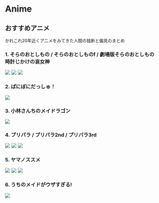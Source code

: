 # Anime

<!-- js/mokuji.js -->
<div class="mokuji" first="3" last="3"></div>
<script src="js/mokuji.js"></script>
<script src="js/sidemenu.js"></script>

## おすすめアニメ

かれこれ20年近くアニメをみてきた人間の独断と偏見のまとめ

### 1. そらのおとしもの / そらのおとしものf / 劇場版そらのおとしもの 時計じかけの哀女神

<a href="https://www.amazon.co.jp/%E3%83%A6%E3%82%A6%E3%82%B7%E3%83%A3%E5%A4%A7%E5%9C%B0%E3%81%AB%E8%B5%B7%E3%81%A4/dp/B00FNG18ZC/ref=as_li_ss_il?ie=UTF8&qid=1551379037&sr=8-1&keywords=%E3%81%9D%E3%82%89%E3%81%AE%E3%81%8A%E3%81%A8%E3%81%97%E3%82%82%E3%81%AE&linkCode=li3&tag=infirmaria112-22&linkId=28995a11b067d164c4af751abe602803&language=ja_JP" target="_blank"><img border="0" src="//ws-fe.amazon-adsystem.com/widgets/q?_encoding=UTF8&ASIN=B00FNG18ZC&Format=_SL250_&ID=AsinImage&MarketPlace=JP&ServiceVersion=20070822&WS=1&tag=infirmaria112-22&language=ja_JP" ></a><img src="https://ir-jp.amazon-adsystem.com/e/ir?t=infirmaria112-22&language=ja_JP&l=li3&o=9&a=B00FNG18ZC" width="1" height="1" border="0" alt="" style="border:none !important; margin:0px !important;" />
<a href="https://www.amazon.co.jp/%E3%82%AD%E3%83%9F%E3%83%A2%E8%84%B1%E3%82%B2-%E5%B8%B0%E3%83%83%E3%83%86%E3%82%AD%E3%82%BF%E3%83%A6%E3%82%A6%E3%82%B7%E3%83%A3/dp/B00FNGJEOY/ref=as_li_ss_il?ie=UTF8&qid=1551379037&sr=8-3&keywords=%E3%81%9D%E3%82%89%E3%81%AE%E3%81%8A%E3%81%A8%E3%81%97%E3%82%82%E3%81%AE&linkCode=li3&tag=infirmaria112-22&linkId=07f383b60e13667c2db8ca54fc01f650&language=ja_JP" target="_blank"><img border="0" src="//ws-fe.amazon-adsystem.com/widgets/q?_encoding=UTF8&ASIN=B00FNGJEOY&Format=_SL250_&ID=AsinImage&MarketPlace=JP&ServiceVersion=20070822&WS=1&tag=infirmaria112-22&language=ja_JP" ></a><img src="https://ir-jp.amazon-adsystem.com/e/ir?t=infirmaria112-22&language=ja_JP&l=li3&o=9&a=B00FNGJEOY" width="1" height="1" border="0" alt="" style="border:none !important; margin:0px !important;" />
<a href="https://www.amazon.co.jp/%E5%8A%87%E5%A0%B4%E7%89%88%E3%81%9D%E3%82%89%E3%81%AE%E3%81%8A%E3%81%A8%E3%81%97%E3%82%82%E3%81%AE-%E6%99%82%E8%A8%88%E3%81%98%E3%81%8B%E3%81%91%E3%81%AE%E5%93%80%E5%A5%B3%E7%A5%9E-%E4%BF%9D%E5%BF%97%E7%B7%8F%E4%B8%80%E6%9C%97/dp/B07GDSDM6P/ref=as_li_ss_il?ie=UTF8&qid=1551379037&sr=8-7&keywords=%E3%81%9D%E3%82%89%E3%81%AE%E3%81%8A%E3%81%A8%E3%81%97%E3%82%82%E3%81%AE&linkCode=li3&tag=infirmaria112-22&linkId=761ad2a4c1c2560460a96e12d0e11480&language=ja_JP" target="_blank"><img border="0" src="//ws-fe.amazon-adsystem.com/widgets/q?_encoding=UTF8&ASIN=B07GDSDM6P&Format=_SL250_&ID=AsinImage&MarketPlace=JP&ServiceVersion=20070822&WS=1&tag=infirmaria112-22&language=ja_JP" ></a><img src="https://ir-jp.amazon-adsystem.com/e/ir?t=infirmaria112-22&language=ja_JP&l=li3&o=9&a=B07GDSDM6P" width="1" height="1" border="0" alt="" style="border:none !important; margin:0px !important;" />

### 2. ぱにぽにだっしゅ！

<a href="https://www.amazon.co.jp/%E3%81%B1%E3%81%AB%E3%81%BD%E3%81%AB%E3%81%A0%E3%81%A3%E3%81%97%E3%82%85-Blu-ray-BOX-%E5%88%9D%E5%9B%9E%E9%99%90%E5%AE%9A%E7%89%88-%E6%96%8E%E8%97%A4%E5%8D%83%E5%92%8C/dp/B06VXG62QL/ref=as_li_ss_il?ie=UTF8&qid=1551379136&sr=8-1&keywords=%E3%81%B1%E3%81%AB%E3%81%BD%E3%81%AB%E3%81%A0%E3%81%A3%E3%81%97%E3%82%85%EF%BC%81&linkCode=li3&tag=infirmaria112-22&linkId=de08095a4e1dd249b26818cd85935a43&language=ja_JP" target="_blank"><img border="0" src="//ws-fe.amazon-adsystem.com/widgets/q?_encoding=UTF8&ASIN=B06VXG62QL&Format=_SL250_&ID=AsinImage&MarketPlace=JP&ServiceVersion=20070822&WS=1&tag=infirmaria112-22&language=ja_JP" ></a><img src="https://ir-jp.amazon-adsystem.com/e/ir?t=infirmaria112-22&language=ja_JP&l=li3&o=9&a=B06VXG62QL" width="1" height="1" border="0" alt="" style="border:none !important; margin:0px !important;" />

### 3. 小林さんちのメイドラゴン

<a href="https://www.amazon.co.jp/%E3%80%8C%E7%AC%AC%E4%BA%8C%E3%81%AE%E3%83%89%E3%83%A9%E3%82%B4%E3%83%B3%E3%80%81%E3%82%AB%E3%83%B3%E3%83%8A%EF%BC%81%EF%BC%88%E3%83%8D%E3%82%BF%E3%83%90%E3%83%AC%E5%85%A8%E9%96%8B%E3%81%A7%E3%81%99%E3%81%AD%EF%BC%89%E3%80%8D/dp/B07BNZQF2Z/ref=as_li_ss_il?ie=UTF8&qid=1551379167&sr=8-1&keywords=%E5%B0%8F%E6%9E%97%E3%81%95%E3%82%93%E3%81%A1%E3%81%AE%E3%83%A1%E3%82%A4%E3%83%89%E3%83%A9%E3%82%B4%E3%83%B3&linkCode=li3&tag=infirmaria112-22&linkId=2e79c3f880a6ba469b067693ba6ebae5&language=ja_JP" target="_blank"><img border="0" src="//ws-fe.amazon-adsystem.com/widgets/q?_encoding=UTF8&ASIN=B07BNZQF2Z&Format=_SL250_&ID=AsinImage&MarketPlace=JP&ServiceVersion=20070822&WS=1&tag=infirmaria112-22&language=ja_JP" ></a><img src="https://ir-jp.amazon-adsystem.com/e/ir?t=infirmaria112-22&language=ja_JP&l=li3&o=9&a=B07BNZQF2Z" width="1" height="1" border="0" alt="" style="border:none !important; margin:0px !important;" />

### 4. プリパラ / プリパラ2nd / プリパラ3rd

<a href="https://www.amazon.co.jp/%E3%82%A2%E3%82%A4%E3%83%89%E3%83%AB%E5%A7%8B%E3%82%81%E3%81%A1%E3%82%83%E3%81%84%E3%81%BE%E3%81%97%E3%81%9F%EF%BC%81/dp/B00W4LK2NS/ref=as_li_ss_il?ie=UTF8&qid=1551379186&sr=8-1&keywords=%E3%83%97%E3%83%AA%E3%83%91%E3%83%A9&linkCode=li3&tag=infirmaria112-22&linkId=733161a044ce344c5ed1162be8fdbbd6&language=ja_JP" target="_blank"><img border="0" src="//ws-fe.amazon-adsystem.com/widgets/q?_encoding=UTF8&ASIN=B00W4LK2NS&Format=_SL250_&ID=AsinImage&MarketPlace=JP&ServiceVersion=20070822&WS=1&tag=infirmaria112-22&language=ja_JP" ></a><img src="https://ir-jp.amazon-adsystem.com/e/ir?t=infirmaria112-22&language=ja_JP&l=li3&o=9&a=B00W4LK2NS" width="1" height="1" border="0" alt="" style="border:none !important; margin:0px !important;" />
<a href="https://www.amazon.co.jp/%E3%81%BE%E3%81%9F%E3%81%BE%E3%81%9F%E3%82%A2%E3%82%A4%E3%83%89%E3%83%AB%E5%A7%8B%E3%82%81%E3%81%A1%E3%82%83%E3%81%84%E3%81%BE%E3%81%97%E3%81%9F%EF%BC%81%EF%BC%9F/dp/B00W4LKI96/ref=as_li_ss_il?ie=UTF8&qid=1551379186&sr=8-3&keywords=%E3%83%97%E3%83%AA%E3%83%91%E3%83%A9&linkCode=li3&tag=infirmaria112-22&linkId=bb8fbf0145c44ffa11de82fc70e95392&language=ja_JP" target="_blank"><img border="0" src="//ws-fe.amazon-adsystem.com/widgets/q?_encoding=UTF8&ASIN=B00W4LKI96&Format=_SL250_&ID=AsinImage&MarketPlace=JP&ServiceVersion=20070822&WS=1&tag=infirmaria112-22&language=ja_JP" ></a><img src="https://ir-jp.amazon-adsystem.com/e/ir?t=infirmaria112-22&language=ja_JP&l=li3&o=9&a=B00W4LKI96" width="1" height="1" border="0" alt="" style="border:none !important; margin:0px !important;" />
<a href="https://www.amazon.co.jp/%E3%83%9E%E3%83%9E%E3%82%A2%E3%82%A4%E3%83%89%E3%83%AB%E5%A7%8B%E3%82%81%E3%81%A1%E3%82%83%E3%81%84%E3%81%BE%E3%81%97%E3%81%9F%EF%BC%81%EF%BC%9F/dp/B01E7L6KB0/ref=as_li_ss_il?ie=UTF8&qid=1551379186&sr=8-2&keywords=%E3%83%97%E3%83%AA%E3%83%91%E3%83%A9&linkCode=li3&tag=infirmaria112-22&linkId=045d83b2b8e12818bf2a7e1f2c63da57&language=ja_JP" target="_blank"><img border="0" src="//ws-fe.amazon-adsystem.com/widgets/q?_encoding=UTF8&ASIN=B01E7L6KB0&Format=_SL250_&ID=AsinImage&MarketPlace=JP&ServiceVersion=20070822&WS=1&tag=infirmaria112-22&language=ja_JP" ></a><img src="https://ir-jp.amazon-adsystem.com/e/ir?t=infirmaria112-22&language=ja_JP&l=li3&o=9&a=B01E7L6KB0" width="1" height="1" border="0" alt="" style="border:none !important; margin:0px !important;" />

### 5. ヤマノススメ

<a href="https://www.amazon.co.jp/%E3%80%90%E4%B8%80%E5%90%88%E7%9B%AE%E3%80%91-%E5%B1%B1%E3%81%A0%E3%81%91%E3%81%AF%E3%83%80%E3%83%A1%EF%BC%81/dp/B00IJKSRKI/ref=as_li_ss_il?ie=UTF8&qid=1551379285&sr=8-5&keywords=%E3%83%A4%E3%83%9E%E3%83%8E%E3%82%B9%E3%82%B9%E3%83%A1&linkCode=li3&tag=infirmaria112-22&linkId=4e2bdab5c3413a032c108ee038b85515&language=ja_JP" target="_blank"><img border="0" src="//ws-fe.amazon-adsystem.com/widgets/q?_encoding=UTF8&ASIN=B00IJKSRKI&Format=_SL250_&ID=AsinImage&MarketPlace=JP&ServiceVersion=20070822&WS=1&tag=infirmaria112-22&language=ja_JP" ></a><img src="https://ir-jp.amazon-adsystem.com/e/ir?t=infirmaria112-22&language=ja_JP&l=li3&o=9&a=B00IJKSRKI" width="1" height="1" border="0" alt="" style="border:none !important; margin:0px !important;" />
<a href="https://www.amazon.co.jp/%E3%83%A4%E3%83%9E%E3%83%8E%E3%82%B9%E3%82%B9%E3%83%A1-%E3%82%BB%E3%82%AB%E3%83%B3%E3%83%89%E3%82%B7%E3%83%BC%E3%82%BA%E3%83%B3%E3%80%90%E6%96%B0%E4%B8%80%E5%90%88%E7%9B%AE%E3%80%91-%E3%83%86%E3%83%B3%E3%83%88%E3%81%AB%E6%B3%8A%E3%81%BE%E3%82%8D%E3%81%86%EF%BC%81/dp/B00M3IYKOO/ref=as_li_ss_il?ie=UTF8&qid=1551379383&sr=8-3&keywords=%E3%83%A4%E3%83%9E%E3%83%8E%E3%82%B9%E3%82%B9%E3%83%A1+%E3%82%BB%E3%82%AB%E3%83%B3%E3%83%89%E3%82%B7%E3%83%BC%E3%82%BA%E3%83%B3&linkCode=li3&tag=infirmaria112-22&linkId=a2da28d35d0b14b59ab04e3c4cf98c49&language=ja_JP" target="_blank"><img border="0" src="//ws-fe.amazon-adsystem.com/widgets/q?_encoding=UTF8&ASIN=B00M3IYKOO&Format=_SL250_&ID=AsinImage&MarketPlace=JP&ServiceVersion=20070822&WS=1&tag=infirmaria112-22&language=ja_JP" ></a><img src="https://ir-jp.amazon-adsystem.com/e/ir?t=infirmaria112-22&language=ja_JP&l=li3&o=9&a=B00M3IYKOO" width="1" height="1" border="0" alt="" style="border:none !important; margin:0px !important;" />
<a href="https://www.amazon.co.jp/%E3%80%8E%E7%AD%91%E6%B3%A2%E5%B1%B1%E3%81%A7%E5%88%9D%E3%83%87%E3%83%BC%E3%83%88%EF%BC%81%EF%BC%9F%E3%80%8F/dp/B07F5JP26G/ref=as_li_ss_il?ie=UTF8&qid=1551379285&sr=8-1&keywords=%E3%83%A4%E3%83%9E%E3%83%8E%E3%82%B9%E3%82%B9%E3%83%A1&linkCode=li3&tag=infirmaria112-22&linkId=fdd86c9904e04ab1cc24c03dedaeb5d1&language=ja_JP" target="_blank"><img border="0" src="//ws-fe.amazon-adsystem.com/widgets/q?_encoding=UTF8&ASIN=B07F5JP26G&Format=_SL250_&ID=AsinImage&MarketPlace=JP&ServiceVersion=20070822&WS=1&tag=infirmaria112-22&language=ja_JP" ></a><img src="https://ir-jp.amazon-adsystem.com/e/ir?t=infirmaria112-22&language=ja_JP&l=li3&o=9&a=B07F5JP26G" width="1" height="1" border="0" alt="" style="border:none !important; margin:0px !important;" />

### 6. うちのメイドがウザすぎる!

<a href="https://www.amazon.co.jp/%E3%80%8C%E3%81%86%E3%81%A1%E3%81%AE%E3%83%A1%E3%82%A4%E3%83%89%E3%81%A8%E9%96%8B%E3%81%8B%E3%81%9A%E3%81%AE%E9%83%A8%E5%B1%8B%E3%80%8D/dp/B07JBKRGYP/ref=as_li_ss_il?ie=UTF8&qid=1551379404&sr=8-7&keywords=%E3%81%86%E3%81%A1%E3%81%AE%E3%83%A1%E3%82%A4%E3%83%89%E3%81%8C%E3%82%A6%E3%82%B6%E3%81%99%E3%81%8E%E3%82%8B!&linkCode=li3&tag=infirmaria112-22&linkId=d9eeae9bfdd4b3f3d18be33232bf4e5b&language=ja_JP" target="_blank"><img border="0" src="//ws-fe.amazon-adsystem.com/widgets/q?_encoding=UTF8&ASIN=B07JBKRGYP&Format=_SL250_&ID=AsinImage&MarketPlace=JP&ServiceVersion=20070822&WS=1&tag=infirmaria112-22&language=ja_JP" ></a><img src="https://ir-jp.amazon-adsystem.com/e/ir?t=infirmaria112-22&language=ja_JP&l=li3&o=9&a=B07JBKRGYP" width="1" height="1" border="0" alt="" style="border:none !important; margin:0px !important;" />
